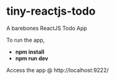 # tiny-reactjs-todo
A barebones ReactJS Todo App

To run the app,
<ul>
  <li><b>npm install</b></li>
  <li><b>npm run dev</b></li>
</ul>
Access the app @ http://localhost:9222/

